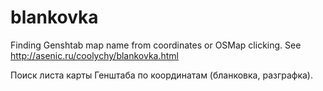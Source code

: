 # blankovka
Finding Genshtab map name from coordinates or OSMap clicking.
See http://asenic.ru/coolychy/blankovka.html

Поиск листа карты Генштаба по координатам (бланковка, разграфка).

